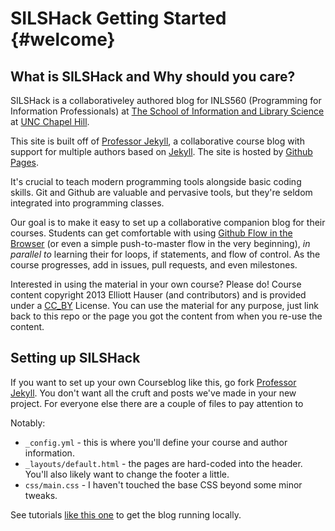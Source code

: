
SILSHack Getting Started {#welcome}
=====================


What is SILSHack and Why should you care?
---------
SILSHack is a collaborativeley authored blog for INLS560 (Programming for Information Professionals) at [The School of Information and Library Science](http://sils.unc.edu) at [UNC Chapel Hill](http://unc.edu).

This site is built off of [Professor Jekyll](http://github.com/silshack/professorjekyll), a collaborative course blog with support for multiple authors based on [Jekyll](http://jekyllrb.com).  The site is hosted by [Github Pages](http://pages.github.com).

It's crucial to teach modern programming tools alongside basic coding skills.  Git and Github are valuable and pervasive tools, but they're seldom integrated into programming classes. 

Our goal is to make it easy to set up a collaborative companion blog for their courses.  Students can get comfortable with using [Github Flow in the Browser](https://github.com/blog/1557-github-flow-in-the-browser) (or even a simple push-to-master flow in the very beginning), _in parallel to_ learning their for loops, if statements, and flow of control.  As the course progresses, add in issues, pull requests, and even milestones.

Interested in using the material in your own course?  Please do!  Course content copyright 2013 Elliott Hauser (and contributors) and is provided under a [CC_BY](http://creativecommons.org/licenses/by/2.0/) License.  You can use the material for any purpose, just link back to this repo or the page you got the content from when you re-use the content.

## Setting up SILSHack
If you want to set up your own Courseblog like this, go fork [Professor Jekyll](http://github.com/silshack/professorjekyll). You don't want all the cruft and posts we've made in your new project.
For everyone else there are a couple of files to pay attention to  

Notably:  

* `_config.yml` - this is where you'll define your course and author information. 
* `_layouts/default.html` - the pages are hard-coded into the header.  You'll also likely want to change the footer a little.
* `css/main.css` - I haven't touched the base CSS beyond some minor tweaks. 

See tutorials [like this one](http://silshack.github.io/fall2013/2013/10/14/another-post.html) to get the blog running locally. 




